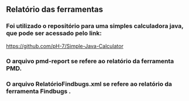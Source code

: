 ## Relatório das ferramentas
### Foi utilizado o repositório para uma simples calculadora java, que pode ser acessado pelo link:
https://github.com/pH-7/Simple-Java-Calculator

### O arquivo pmd-report se refere ao relatório da ferramenta PMD.

### O arquivo RelatórioFindbugs.xml se refere ao relatório da ferramenta Findbugs .
